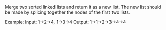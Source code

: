 Merge two sorted linked lists and return it as a new list.
The new list should be made by splicing together the nodes of the first two lists.

Example:
    Input: 1->2->4, 1->3->4
    Output: 1->1->2->3->4->4
